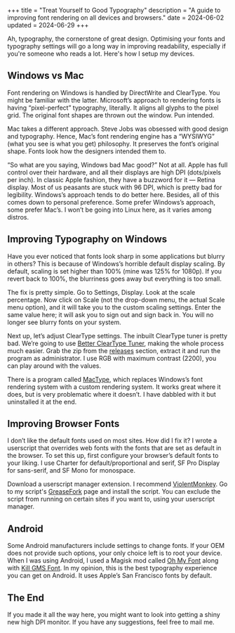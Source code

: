 +++
title = "Treat Yourself to Good Typography"
description = "A guide to improving font rendering on all devices and browsers."
date = 2024-06-02
updated = 2024-06-29
+++

Ah, typography, the cornerstone of great design. Optimising your fonts and typography settings will go a long way in improving readability, especially if you're someone who reads a lot. Here's how I setup my devices.

## Windows vs Mac

Font rendering on Windows is handled by DirectWrite and ClearType. You might be familiar with the latter. Microsoft’s approach to rendering fonts is having “pixel-perfect” typography, literally. It aligns all glyphs to the pixel grid. The original font shapes are thrown out the window. Pun intended.

Mac takes a different approach. Steve Jobs was obsessed with good design and typography. Hence, Mac’s font rendering engine has a “WYSIWYG” (what you see is what you get) philosophy. It preserves the font’s original shape. Fonts look how the designers intended them to.

“So what are you saying, Windows bad Mac good?” Not at all. Apple has full control over their hardware, and all their displays are high DPI (dots/pixels per inch). In classic Apple fashion, they have a buzzword for it — Retina display. Most of us peasants are stuck with 96 DPI, which is pretty bad for legibility. Windows’s approach tends to do better here. Besides, all of this comes down to personal preference. Some prefer Windows’s approach, some prefer Mac’s. I won’t be going into Linux here, as it varies among distros.

## Improving Typography on Windows

Have you ever noticed that fonts look sharp in some applications but blurry in others? This is because of Windows’s horrible default display scaling. By default, scaling is set higher than 100% (mine was 125% for 1080p). If you revert back to 100%, the blurriness goes away but everything is too small.

The fix is pretty simple. Go to Settings, Display. Look at the scale percentage. Now click on Scale (not the drop-down menu, the actual Scale menu option), and it will take you to the custom scaling settings. Enter the same value here; it will ask you to sign out and sign back in. You will no longer see blurry fonts on your system.

Next up, let’s adjust ClearType settings. The inbuilt ClearType tuner is pretty bad. We’re going to use [Better ClearType Tuner](https://github.com/bp2008/BetterClearTypeTuner/), making the whole process much easier. Grab the zip from the [releases](https://github.com/bp2008/BetterClearTypeTuner/releases/tag/1.4.0.2) section, extract it and run the program as administrator. I use RGB with maximum contrast (2200), you can play around with the values.

There is a program called [MacType](https://github.com/snowie2000/mactype), which replaces Windows’s font rendering system with a custom rendering system. It works great where it does, but is very problematic where it doesn’t. I have dabbled with it but uninstalled it at the end.

## Improving Browser Fonts

I don’t like the default fonts used on most sites. How did I fix it? I wrote a userscript that overrides web fonts with the fonts that are set as default in the browser. To set this up, first configure your browser’s default fonts to your liking. I use Charter for default/proportional and serif, SF Pro Display for sans-serif, and SF Mono for monospace.

Download a userscript manager extension. I recommend [ViolentMonkey](https://violentmonkey.github.io/). Go to my script's [GreaseFork](https://greasyfork.org/en/scripts/496839-default-fonts) page and install the script. You can exclude the script from running on certain sites if you want to, using your userscript manager.

## Android

Some Android manufacturers include settings to change fonts. If your OEM does not provide such options, your only choice left is to root your device. When I was using Android, I used a Magisk mod called [Oh My Font](https://gitlab.com/nongthaihoang/oh_my_font) along with [Kill GMS Font](https://github.com/MrCarb0n/killgmsfont). In my opinion, this is the best typography experience you can get on Android. It uses Apple’s San Francisco fonts by default.

## The End

If you made it all the way here, you might want to look into getting a shiny new high DPI monitor. If you have any suggestions, feel free to mail me.
